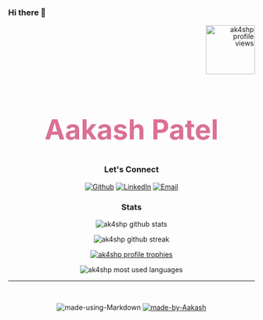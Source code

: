 ### Hi there 👋
<div align="center">
      <!-- PROFILE VIEWS -->
    <p align="right" style="line-height:1em"> 
        <img style="width:100px" src="https://komarev.com/ghpvc/?username=ak4shp&label=Profile%20Views&color=d87093&style=flat-square" alt="ak4shp profile views" />
    </p>
    <!-- NAME -->
    <h1 id="name" align="center" style="font-weight:bolder;color: palevioletred; font-size:4em">Aakash Patel</h1>
    <!-- <p align="left">
    🌱 I’m currently learning Nodejs  <br>
    👯 I’m looking to collaborate on Django  <br>
    ✌ I’m looking for help with full stack  <br>
    💬 Ask me about Programming and Life  <br>
    📖 Read awesome articles at <a href="https://www.lorbic.com" target="_BLANK"> Lorbic.com </a> <br>
    📖 Read my <a href="https://ak4shp.github.io/index.html">Personal Blog</a> and  <br>
    📚 My <a href="https://villageprogrammer.blogspot.com">Tech Blog</a>  <br>
    📧 Contact me by <a href="mailto:Aakash@lorbic.com" alt="Aakash@lorbic.com">writing an email</a><br>
    </p> -->
</div>

<div align='center'>
<!-- 
### <b>Check My Work</b>

[![Lorbic.com](https://img.shields.io/badge/-lorbic.com-4291ff?style=for-the-badge&logo=blogger&logoColor=ffffff)](https://www.lorbic.com)
[![villageprogrammer](https://img.shields.io/badge/-villageprogrammer-d6430d?style=for-the-badge&logo=blogger&logoColor=ffffff)](https://villageprogrammer.blogspot.com)
[![VKASH Portfolio](https://img.shields.io/badge/-My%20Portfolio-e4eff2?style=for-the-badge&logo=rss&logoColor=black)](https://vkash.lorbic.com)

</div> -->

<div align='center'>

### <b>Let's Connect</b>

[![Github](https://img.shields.io/badge/-Github-181717?style=for-the-badge&logo=Github&logoColor=white)](https://github.com/ak4shp)
[![LinkedIn](https://img.shields.io/badge/-LinkedIn-0077B5?style=for-the-badge&logo=LinkedIn&logoColor=white)](https://www.linkedin.com/in/ak4shp/)
[![Email](https://img.shields.io/badge/Email-akashpatelp83@gmail.com-8e62f5?style=for-the-badge&logoColor=)](mailto:akashpatelp83@gmail.com)

</div>

<div align='center'>

### <b>Stats</b>

<!-- GITHUB STATS -->
<p align="center"> <img src="https://github-readme-stats.vercel.app/api?username=ak4shp&theme=dracula&show_icons=true&count_private=true" alt="ak4shp github stats" /> </p>
<!-- GITHUB STREAK -->
<p align="center"><img src="https://github-readme-streak-stats.herokuapp.com/?user=ak4shp&theme=dracula" alt="ak4shp github streak" /></p>
<!-- TROPHIES -->
<p align="center"> <a href="https://github.com/ryo-ma/github-profile-trophy"><img style="" src="https://github-profile-trophy.vercel.app/?username=ak4shp&theme=dracula" alt="ak4shp profile trophies" /></a> </p>
<!-- MOST USED LANGUAGES -->
<p align="center"><img  src="https://github-readme-stats.vercel.app/api/top-langs?username=ak4shp&show_icons=true&locale=en&layout=compact&theme=dracula" alt="ak4shp most used languages" /></p>
</div>

<hr>
<!-- Skills Section -->
<!-- 
<div align='center'>

<details>
  <summary style='font-size:25px'><b> Skills</b></summary>

<div align='left'>

[![python](https://img.shields.io/badge/python-★★★-lightgrey?labelColor=3776AB&logo=Python&style=for-the-badge&logoColor=white)](https://www.python.org/)
[![C++](https://img.shields.io/badge/c++-★★★-lightgrey?labelColor=39457E&logo=c%2B%2B&style=for-the-badge&logoColor=white)](https://isocpp.org/)
[![C](https://img.shields.io/badge/C-★★☆-lightgrey?labelColor=276DC3&logo=c&style=for-the-badge&logoColor=white)](www.iso.org/standard/74528.html)

[![mysql](https://img.shields.io/badge/mysql-★★☆-lightgrey?labelColor=003545&logo=mysql&style=for-the-badge&logoColor=white)](https://www.mysql.com/)
[![SQLite](https://img.shields.io/badge/SQLite-★★☆-lightgrey?labelColor=003B57&logo=SQLite&style=for-the-badge&logoColor=white)](https://www.sqlite.org/)
[![postgreSQL](https://img.shields.io/badge/PostgreSQL-★★☆-lightgrey?labelColor=4169E1&logo=PostgreSQL&style=for-the-badge&logoColor=white)](https://www.postgresql.org/)
[![mongoDB](https://img.shields.io/badge/MongoDB-★☆☆-lightgrey?labelColor=47A248&logo=MongoDB&style=for-the-badge&logoColor=white)](https://www.mongodb.com/)

[![bash](https://img.shields.io/badge/bash-★☆☆-lightgrey?labelColor=4EAA25&logo=GNU-Bash&style=for-the-badge&logoColor=white)](<https://en.wikipedia.org/wiki/Bash_(Unix_shell)>)
[![Powershell](https://img.shields.io/badge/powershell-★☆☆-lightgrey?labelColor=008080&logo=powershell&style=for-the-badge&logoColor=white)](https://www.microsoft.org/)

[![html](https://img.shields.io/badge/html-★★★-lightgrey?labelColor=E34F26&logo=HTML5&style=for-the-badge&logoColor=white)](https://www.w3schools.com/html)
[![css](https://img.shields.io/badge/css-★★★-lightgrey?labelColor=1572B6&logo=CSS3&style=for-the-badge&logoColor=white)](https://www.w3schools.com/css)
[![javascript](https://img.shields.io/badge/javascript-★★☆-lightgrey?labelColor=F7DF1E&logo=JavaScript&style=for-the-badge&logoColor=black)](https://www.w3schools.com/js)

</div>
</details>

</div> -->

<!-- Tools Section -->
<!--
<div align='center'>
<details>
  <summary style='font-size:25px'><b>Tools</b></summary>

<div align='left'>

![Linux](https://img.shields.io/badge/-Linux-FCC624?logo=Linux&style=for-the-badge&logoColor=black)
![Windows](https://img.shields.io/badge/-Windows-00adef?logo=windows&style=for-the-badge&logoColor=black)

![atom](https://img.shields.io/badge/-atom-66595C?logo=Atom&style=for-the-badge&logoColor=white)
![vim](https://img.shields.io/badge/-vim-019733?logo=Vim&style=for-the-badge&logoColor=white)
![VS Code](https://img.shields.io/badge/-VS%20Code-75AADB?logo=visual-studio-code&style=for-the-badge&logoColor=white)

![Git](https://img.shields.io/badge/-Git-F05032?logo=Git&style=for-the-badge&logoColor=white)
![Github](https://img.shields.io/badge/-Github-181717?logo=Github&style=for-the-badge&logoColor=white)
![Heroku](https://img.shields.io/badge/-Heroku-6762a6?logo=Heroku&style=for-the-badge&logoColor=white)

![Django](https://img.shields.io/badge/-Django-092E20?logo=Django&style=for-the-badge&logoColor=white)
![flask](https://img.shields.io/badge/-flask-000000?logo=Flask&style=for-the-badge&logoColor=white)
![jinja](https://img.shields.io/badge/-jinja-B41717?logo=Jinja&style=for-the-badge&logoColor=white)

![Nodejs](https://img.shields.io/badge/-Node%20JS-092E20?logo=Nodedotjs&style=for-the-badge&logoColor=white)
![ExpressJs](https://img.shields.io/badge/-express%20js-000000?logo=express&style=for-the-badge&logoColor=white)

</div>
</details>
</div> 
-->

<br>
<div align='center'>

<!-- [![License: Unlicense](https://img.shields.io/badge/license-Unlicense-blue.svg)](http://unlicense.org/) -->
![made-using-Markdown](https://img.shields.io/badge/Made%20using-Markdown-1f425f.svg)
[![made-by-Aakash](https://img.shields.io/badge/with%20💖%20by-Aakash-cc62c3.svg)](http://github.com/ak4shp)

</div>

</div>

<!--
**ak4shp/ak4shp** is a ✨ _special_ ✨ repository because its `README.md` (this file) appears on your GitHub profile.

Here are some ideas to get you started:

- 🔭 I’m currently working on ...
- 🌱 I’m currently learning ...
- 👯 I’m looking to collaborate on ...
- 🤔 I’m looking for help with ...
- 💬 Ask me about ...
- 📫 How to reach me: ...
- 😄 Pronouns: ...
- ⚡ Fun fact: ...
-->
